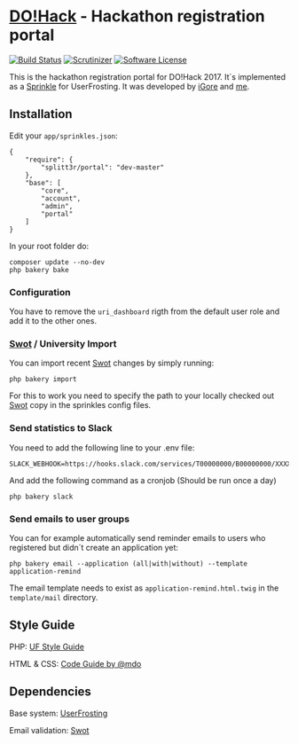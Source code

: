 # [DO!Hack](https://dohack.io) - Hackathon registration portal

[![Build Status](https://img.shields.io/travis/splitt3r/portal.svg?style=flat-square)](https://travis-ci.org/splitt3r/portal)
[![Scrutinizer](https://img.shields.io/scrutinizer/g/splitt3r/portal.svg?style=flat-square)](https://scrutinizer-ci.com/g/splitt3r/portal)
[![Software License](https://img.shields.io/badge/license-MIT-brightgreen.svg?style=flat-square)](LICENSE)

This is the hackathon registration portal for DO!Hack 2017. It´s implemented as a [Sprinkle](https://learn.userfrosting.com/sprinkles/introduction) for UserFrosting. It was developed by [iGore](https://github.com/iGore) and [me](https://github.com/splitt3r).

## Installation
Edit your `app/sprinkles.json`:
```
{
    "require": {
        "splitt3r/portal": "dev-master"
    },
    "base": [
        "core",
        "account",
        "admin",
        "portal"
    ]
}
```
In your root folder do:
```
composer update --no-dev
php bakery bake
```

### Configuration
You have to remove the `uri_dashboard` rigth from the default user role and add it to the other ones.

### [Swot](https://github.com/JetBrains/swot) / University Import
You can import recent [Swot](https://github.com/JetBrains/swot) changes by simply running:
```
php bakery import
```
For this to work you need to specify the path to your locally checked out [Swot](https://github.com/JetBrains/swot) copy in the sprinkles config files.

### Send statistics to Slack
You need to add the following line to your .env file:
```
SLACK_WEBHOOK=https://hooks.slack.com/services/T00000000/B00000000/XXXXXXXXXXXXXXXXXXXXXXXX
```
And add the following command as a cronjob (Should be run once a day)
```
php bakery slack
```

### Send emails to user groups
You can for example automatically send reminder emails to users who registered but didn´t create an application yet:
```
php bakery email --application (all|with|without) --template application-remind
```
The email template needs to exist as `application-remind.html.twig` in the `template/mail` directory.

## Style Guide
PHP: [UF Style Guide](https://github.com/userfrosting/UserFrosting/blob/master/STYLE-GUIDE.md) 

HTML & CSS: [Code Guide by @mdo](http://codeguide.co/)

## Dependencies
Base system: [UserFrosting](https://github.com/userfrosting/UserFrosting)

Email validation: [Swot](https://github.com/JetBrains/swot)
